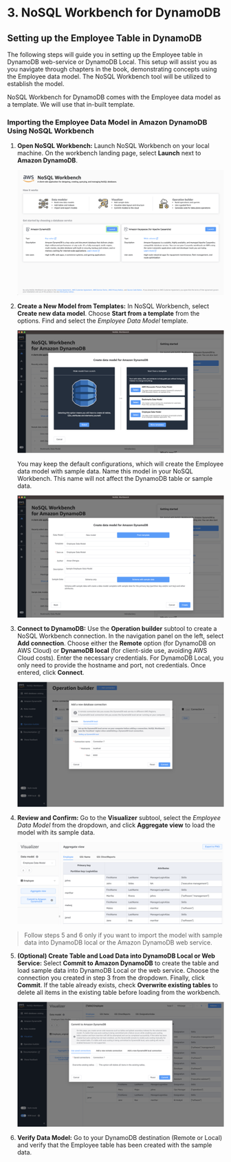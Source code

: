 # 3. NoSQL Workbench for DynamoDB

## Setting up the Employee Table in DynamoDB

The following steps will guide you in setting up the Employee table in DynamoDB web-service or DynamoDB Local. This setup will assist you as you navigate through chapters in the book, demonstrating concepts using the Employee data model. The NoSQL Workbench tool will be utilized to establish the model.

NoSQL Workbench for DynamoDB comes with the Employee data model as a template. We will use that in-built template.

### Importing the Employee Data Model in Amazon DynamoDB Using NoSQL Workbench

1. **Open NoSQL Workbench:**
   Launch NoSQL Workbench on your local machine. On the workbench landing page, select **Launch** next to **Amazon DynamoDB**.

   ![Landing page](./images/nosqlwb_landing_page.png)

2. **Create a New Model from Templates:**
   In NoSQL Workbench, select **Create new data model**. Choose **Start from a template** from the options. Find and select the *Employee Data Model* template.
   
   ![Create new data model](./images/nosqlwb_create_new_model.png)

   You may keep the default configurations, which will create the Employee data model with sample data. Name this model in your NoSQL Workbench. This name will not affect the DynamoDB table or sample data.
   
   ![Create new data model 2](./images/nosqlwb_create_new_model_2.png)

3. **Connect to DynamoDB:**
   Use the **Operation builder** subtool to create a NoSQL Workbench connection. In the navigation panel on the left, select **Add connection**. Choose either the **Remote** option (for DynamoDB on AWS Cloud) or **DynamoDB local** (for client-side use, avoiding AWS Cloud costs). Enter the necessary credentials. For DynamoDB Local, you only need to provide the hostname and port, not credentials. Once entered, click **Connect**.
   
   ![Operation builder](./images/nosqlwb_operation_builder.png)

4. **Review and Confirm:**
   Go to the **Visualizer** subtool, select the *Employee Data Model* from the dropdown, and click **Aggregate view** to load the model with its sample data. 

   ![Data Modeler](./images/nosqlwb_data_modeler.png)

> Follow steps 5 and 6 only if you want to import the model with sample data into DynamoDB local or the Amazon DynamoDB web service.

5. **(Optional) Create Table and Load Data into DynamoDB Local or Web Service:**
 Select **Commit to Amazon DynamoDB** to create the table and load sample data into DynamoDB Local or the web service. Choose the connection you created in step 3 from the dropdown. Finally, click **Commit**. If the table already exists, check **Overwrite existing tables** to delete all items in the existing table before loading from the workbench.
   
   ![Data Modeler](./images/nosqlwb_commit_page.png)

6. **Verify Data Model:**
    Go to your DynamoDB destination (Remote or Local) and verify that the Employee table has been created with the sample data.

